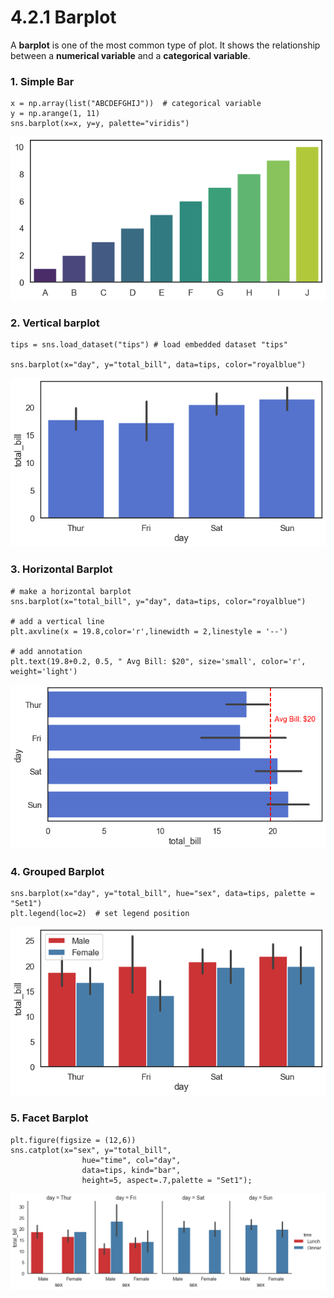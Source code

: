 # 4.2.1 Barplot

A **barplot**  is one of the most common type of plot. It shows the relationship between a **numerical variable** and a **categorical variable**.

### 1. Simple Bar

```text
x = np.array(list("ABCDEFGHIJ"))  # categorical variable 
y = np.arange(1, 11)
sns.barplot(x=x, y=y, palette="viridis")  
```

![Figure 4.2.1.1 Simple Barplot](../../.gitbook/assets/simple-barplot%20%281%29.png)

### 2. Vertical barplot

```text
tips = sns.load_dataset("tips") # load embedded dataset "tips"

sns.barplot(x="day", y="total_bill", data=tips, color="royalblue")
```

![Figure 4.2.1.2. Vertical Barplot](../../.gitbook/assets/vertical-barplot.png)

### 3. Horizontal Barplot

```text
# make a horizontal barplot
sns.barplot(x="total_bill", y="day", data=tips, color="royalblue")

# add a vertical line
plt.axvline(x = 19.8,color='r',linewidth = 2,linestyle = '--')

# add annotation
plt.text(19.8+0.2, 0.5, " Avg Bill: $20", size='small', color='r', weight='light')
```

![Figure 4.2.1.3 Horizontal Barplot](../../.gitbook/assets/horizontal-barplot.png)

### 4. Grouped Barplot

```text
sns.barplot(x="day", y="total_bill", hue="sex", data=tips, palette = "Set1")
plt.legend(loc=2)  # set legend position 
```

![Figure 4.2.1.4 Stacked Barplot](../../.gitbook/assets/grouped-barplot.png)

### 5. Facet Barplot

```text
plt.figure(figsize = (12,6))
sns.catplot(x="sex", y="total_bill",
                hue="time", col="day",
                data=tips, kind="bar",
                height=5, aspect=.7,palette = "Set1");
```

![Figure 4.2.1.4 Facet Barplot](../../.gitbook/assets/facet-barplot.png)

